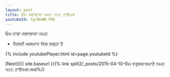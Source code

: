 ```yaml
---
layout: post
title: ਓਮ ਸਵਾਂਗਾਯਾ ਨਮਹ ੧੦੮ ਟਾਇਮਸ
youtubeId: tgrBnWN_FRE
---
```

 
 
 ਓਮ ਨਾਭਾ ਸਥਾਲਾਯਾ ਨਮਹ  
 
 -  ਜਿਸਦੀ ਅਸਮਾਨ ਵਿਚ ਜਗ੍ਹਾ ਹੈ 
 
  
 
  
 
 
 
 
 
 


{% include youtubePlayer.html id=page.youtubeId %}
 
[Next]({{ site.baseurl }}{% link  split2/_posts/2015-04-10-ਓਮ ਵਰੁਸ਼ਕਾਰਮਾਣੇ ਨਮਹ ੧੦੮ ਟਾਇਮਸ.md%})
 
